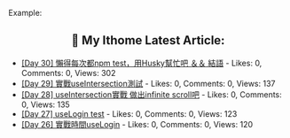 <!-- | Workflow選項        | 預設值 | 說明          | 必填 |
| ------------- | ------------- | ---------------------- | -------- |
| `userId`      | `""`          | 你的it幫幫忙id | yes      |
| `gh_token`      | `your GitHub token with repo scope `          | Use this to configure the token of the user that commits the workflow result to GitHub  | yes      |
| `max_post_count`      | `5`          | 設定要抓幾個post | yes      |
 -->

Example: 
<!-- ITHOME-POST-LIST:START -->
<h2 align="center">📕 My Ithome Latest Article:</h2>

- [[Day 30] 懶得每次都npm test，用Husky幫忙吧 ＆＆ 結語](https://ithelp.ithome.com.tw/articles/10336289) - Likes: 0, Comments: 0, Views: 302
- [[Day 29] 實戰useIntersection測試](https://ithelp.ithome.com.tw/articles/10336288) - Likes: 0, Comments: 0, Views: 137
- [[Day 28] useIntersection實戰 做出infinite scroll吧](https://ithelp.ithome.com.tw/articles/10335993) - Likes: 0, Comments: 0, Views: 135
- [[Day 27] useLogin test](https://ithelp.ithome.com.tw/articles/10335623) - Likes: 0, Comments: 0, Views: 123
- [[Day 26] 實戰時間useLogin](https://ithelp.ithome.com.tw/articles/10335028) - Likes: 0, Comments: 0, Views: 120
<!-- ITHOME-POST-LIST:END -->
